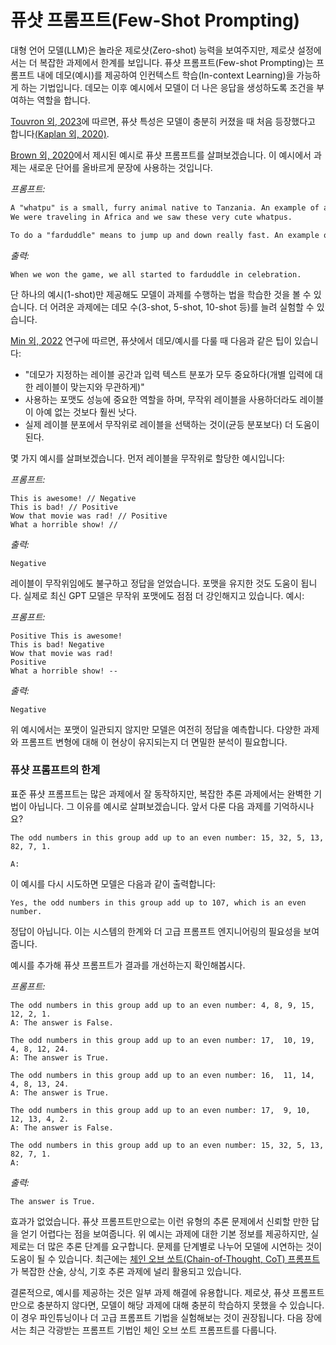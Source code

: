 # 퓨샷 프롬프트(Few-Shot Prompting)

대형 언어 모델(LLM)은 놀라운 제로샷(Zero-shot) 능력을 보여주지만, 제로샷 설정에서는 더 복잡한 과제에서 한계를 보입니다. 퓨샷 프롬프트(Few-shot Prompting)는 프롬프트 내에 데모(예시)를 제공하여 인컨텍스트 학습(In-context Learning)을 가능하게 하는 기법입니다. 데모는 이후 예시에서 모델이 더 나은 응답을 생성하도록 조건을 부여하는 역할을 합니다.

[Touvron 외, 2023](https://arxiv.org/pdf/2302.13971.pdf)에 따르면, 퓨샷 특성은 모델이 충분히 커졌을 때 처음 등장했다고 합니다[(Kaplan 외, 2020)](https://arxiv.org/abs/2001.08361).

[Brown 외, 2020](https://arxiv.org/abs/2005.14165)에서 제시된 예시로 퓨샷 프롬프트를 살펴보겠습니다. 이 예시에서 과제는 새로운 단어를 올바르게 문장에 사용하는 것입니다.

*프롬프트:*
```markdown
A "whatpu" is a small, furry animal native to Tanzania. An example of a sentence that uses the word whatpu is:
We were traveling in Africa and we saw these very cute whatpus.

To do a "farduddle" means to jump up and down really fast. An example of a sentence that uses the word farduddle is:
```

*출력:*
```
When we won the game, we all started to farduddle in celebration.
```

단 하나의 예시(1-shot)만 제공해도 모델이 과제를 수행하는 법을 학습한 것을 볼 수 있습니다. 더 어려운 과제에는 데모 수(3-shot, 5-shot, 10-shot 등)를 늘려 실험할 수 있습니다.

[Min 외, 2022](https://arxiv.org/abs/2202.12837) 연구에 따르면, 퓨샷에서 데모/예시를 다룰 때 다음과 같은 팁이 있습니다:

- "데모가 지정하는 레이블 공간과 입력 텍스트 분포가 모두 중요하다(개별 입력에 대한 레이블이 맞는지와 무관하게)"
- 사용하는 포맷도 성능에 중요한 역할을 하며, 무작위 레이블을 사용하더라도 레이블이 아예 없는 것보다 훨씬 낫다.
- 실제 레이블 분포에서 무작위로 레이블을 선택하는 것이(균등 분포보다) 더 도움이 된다.

몇 가지 예시를 살펴보겠습니다. 먼저 레이블을 무작위로 할당한 예시입니다:

*프롬프트:*
```
This is awesome! // Negative
This is bad! // Positive
Wow that movie was rad! // Positive
What a horrible show! //
```

*출력:*
```
Negative
```

레이블이 무작위임에도 불구하고 정답을 얻었습니다. 포맷을 유지한 것도 도움이 됩니다. 실제로 최신 GPT 모델은 무작위 포맷에도 점점 더 강인해지고 있습니다. 예시:

*프롬프트:*
```
Positive This is awesome! 
This is bad! Negative
Wow that movie was rad!
Positive
What a horrible show! --
```

*출력:*
```
Negative
```

위 예시에서는 포맷이 일관되지 않지만 모델은 여전히 정답을 예측합니다. 다양한 과제와 프롬프트 변형에 대해 이 현상이 유지되는지 더 면밀한 분석이 필요합니다.

### 퓨샷 프롬프트의 한계

표준 퓨샷 프롬프트는 많은 과제에서 잘 동작하지만, 복잡한 추론 과제에서는 완벽한 기법이 아닙니다. 그 이유를 예시로 살펴보겠습니다. 앞서 다룬 다음 과제를 기억하시나요?

```
The odd numbers in this group add up to an even number: 15, 32, 5, 13, 82, 7, 1. 

A: 
```

이 예시를 다시 시도하면 모델은 다음과 같이 출력합니다:

```
Yes, the odd numbers in this group add up to 107, which is an even number.
```

정답이 아닙니다. 이는 시스템의 한계와 더 고급 프롬프트 엔지니어링의 필요성을 보여줍니다.

예시를 추가해 퓨샷 프롬프트가 결과를 개선하는지 확인해봅시다.

*프롬프트:*
```
The odd numbers in this group add up to an even number: 4, 8, 9, 15, 12, 2, 1.
A: The answer is False.

The odd numbers in this group add up to an even number: 17,  10, 19, 4, 8, 12, 24.
A: The answer is True.

The odd numbers in this group add up to an even number: 16,  11, 14, 4, 8, 13, 24.
A: The answer is True.

The odd numbers in this group add up to an even number: 17,  9, 10, 12, 13, 4, 2.
A: The answer is False.

The odd numbers in this group add up to an even number: 15, 32, 5, 13, 82, 7, 1. 
A: 
```

*출력:*
```
The answer is True.
```

효과가 없었습니다. 퓨샷 프롬프트만으로는 이런 유형의 추론 문제에서 신뢰할 만한 답을 얻기 어렵다는 점을 보여줍니다. 위 예시는 과제에 대한 기본 정보를 제공하지만, 실제로는 더 많은 추론 단계를 요구합니다. 문제를 단계별로 나누어 모델에 시연하는 것이 도움이 될 수 있습니다. 최근에는 [체인 오브 쏘트(Chain-of-Thought, CoT) 프롬프트](https://arxiv.org/abs/2201.11903)가 복잡한 산술, 상식, 기호 추론 과제에 널리 활용되고 있습니다.

결론적으로, 예시를 제공하는 것은 일부 과제 해결에 유용합니다. 제로샷, 퓨샷 프롬프트만으로 충분하지 않다면, 모델이 해당 과제에 대해 충분히 학습하지 못했을 수 있습니다. 이 경우 파인튜닝이나 더 고급 프롬프트 기법을 실험해보는 것이 권장됩니다. 다음 장에서는 최근 각광받는 프롬프트 기법인 체인 오브 쏘트 프롬프트를 다룹니다.